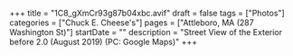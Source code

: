 +++
title = "1C8_gXmCr93g87b04xbc.avif"
draft = false
tags = ["Photos"]
categories = ["Chuck E. Cheese's"]
pages = ["Attleboro, MA (287 Washington St)"]
startDate = ""
description = "Street View of the Exterior before 2.0 (August 2019) (PC: Google Maps)"
+++
